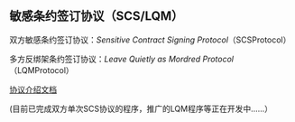 ##  敏感条约签订协议（SCS/LQM）
双方敏感条约签订协议：*Sensitive Contract Signing Protocol*（SCSProtocol）

多方反绑架条约签订协议：*Leave Quietly as Mordred Protocol*（LQMProtocol）

[协议介绍文档](https://chen-py.github.io/SCSProtocol)

(目前已完成双方单次SCS协议的程序，推广的LQM程序等正在开发中......）